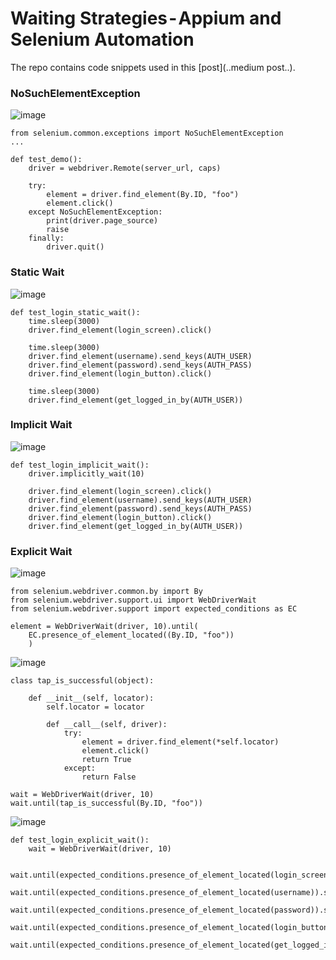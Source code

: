 # Waiting Strategies - Appium and Selenium Automation
The repo contains code snippets used in this [post](..medium post..).

### NoSuchElementException
![image](https://github.com/lana-20/waiting-strategies/assets/70295997/e1c91c69-025f-4e77-9919-73266b3b8e3c)

    from selenium.common.exceptions import NoSuchElementException
    ...
    
    def test_demo():
        driver = webdriver.Remote(server_url, caps)
        
        try:
            element = driver.find_element(By.ID, "foo")
            element.click()
        except NoSuchElementException:
            print(driver.page_source)
            raise
        finally:
            driver.quit()

### Static Wait
![image](https://github.com/lana-20/waiting-strategies/assets/70295997/c8497e96-9f6a-4fde-81ae-3dde5f12b2bd)

    def test_login_static_wait():
        time.sleep(3000)
        driver.find_element(login_screen).click()
        
        time.sleep(3000)
        driver.find_element(username).send_keys(AUTH_USER)
        driver.find_element(password).send_keys(AUTH_PASS)
        driver.find_element(login_button).click()
        
        time.sleep(3000)
        driver.find_element(get_logged_in_by(AUTH_USER))

### Implicit Wait
![image](https://github.com/lana-20/waiting-strategies/assets/70295997/a1ed2899-c587-4d12-a974-5c04a1da94b0)

    def test_login_implicit_wait():
        driver.implicitly_wait(10)
        
        driver.find_element(login_screen).click()
        driver.find_element(username).send_keys(AUTH_USER)
        driver.find_element(password).send_keys(AUTH_PASS)
        driver.find_element(login_button).click()
        driver.find_element(get_logged_in_by(AUTH_USER))

### Explicit Wait

![image](https://github.com/lana-20/waiting-strategies/assets/70295997/e0f1b38b-b76e-4e37-b929-712fa63641f5)

    from selenium.webdriver.common.by import By
    from selenium.webdriver.support.ui import WebDriverWait
    from selenium.webdriver.support import expected_conditions as EC
    
    element = WebDriverWait(driver, 10).until(
        EC.presence_of_element_located((By.ID, "foo"))
        )

![image](https://github.com/lana-20/waiting-strategies/assets/70295997/5ac74e68-76e8-4cd6-8aa1-5af9beaf7eeb)

    class tap_is_successful(object):
        
        def __init__(self, locator):
            self.locator = locator
            
            def __call__(self, driver):
                try:
                    element = driver.find_element(*self.locator)
                    element.click()
                    return True
                except:
                    return False
                    
    wait = WebDriverWait(driver, 10)
    wait.until(tap_is_successful(By.ID, "foo"))

![image](https://github.com/lana-20/waiting-strategies/assets/70295997/170acf6b-8260-4960-bce4-e6de9f3e1b6d)

    def test_login_explicit_wait():
        wait = WebDriverWait(driver, 10)
        
        wait.until(expected_conditions.presence_of_element_located(login_screen)).click()
        wait.until(expected_conditions.presence_of_element_located(username)).send_keys(AUTH_USER)
        wait.until(expected_conditions.presence_of_element_located(password)).send_keys(AUTH_PASS)
        wait.until(expected_conditions.presence_of_element_located(login_button)).click()
        wait.until(expected_conditions.presence_of_element_located(get_logged_in_by(AUTH_USER)))
